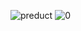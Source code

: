 ![preduct](https://user-images.githubusercontent.com/111233360/184540614-ee277659-db9c-475c-9691-73b9a88a252f.PNG)
![0](https://user-images.githubusercontent.com/111233360/184540616-57f36e51-e48d-48b8-8845-dfb01427e927.PNG)
